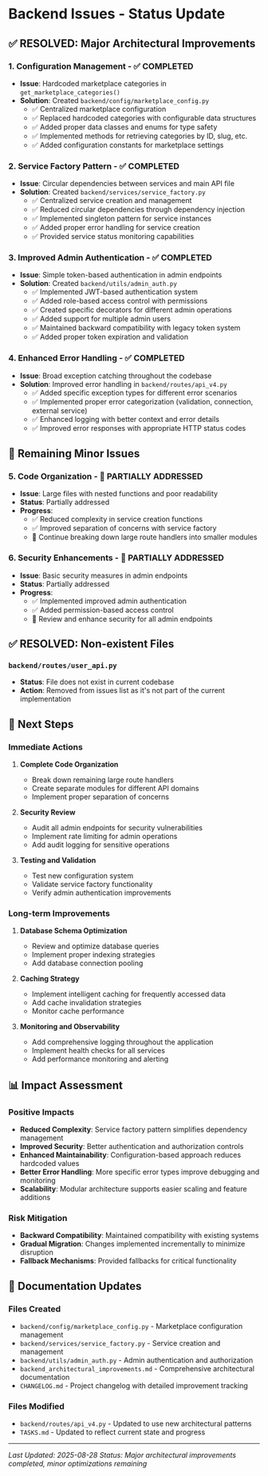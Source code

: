 # Backend Issues - Status Update

## ✅ **RESOLVED: Major Architectural Improvements**

### **1. Configuration Management** - ✅ COMPLETED
- **Issue**: Hardcoded marketplace categories in `get_marketplace_categories()`
- **Solution**: Created `backend/config/marketplace_config.py`
  - ✅ Centralized marketplace configuration
  - ✅ Replaced hardcoded categories with configurable data structures
  - ✅ Added proper data classes and enums for type safety
  - ✅ Implemented methods for retrieving categories by ID, slug, etc.
  - ✅ Added configuration constants for marketplace settings

### **2. Service Factory Pattern** - ✅ COMPLETED
- **Issue**: Circular dependencies between services and main API file
- **Solution**: Created `backend/services/service_factory.py`
  - ✅ Centralized service creation and management
  - ✅ Reduced circular dependencies through dependency injection
  - ✅ Implemented singleton pattern for service instances
  - ✅ Added proper error handling for service creation
  - ✅ Provided service status monitoring capabilities

### **3. Improved Admin Authentication** - ✅ COMPLETED
- **Issue**: Simple token-based authentication in admin endpoints
- **Solution**: Created `backend/utils/admin_auth.py`
  - ✅ Implemented JWT-based authentication system
  - ✅ Added role-based access control with permissions
  - ✅ Created specific decorators for different admin operations
  - ✅ Added support for multiple admin users
  - ✅ Maintained backward compatibility with legacy token system
  - ✅ Added proper token expiration and validation

### **4. Enhanced Error Handling** - ✅ COMPLETED
- **Issue**: Broad exception catching throughout the codebase
- **Solution**: Improved error handling in `backend/routes/api_v4.py`
  - ✅ Added specific exception types for different error scenarios
  - ✅ Implemented proper error categorization (validation, connection, external service)
  - ✅ Enhanced logging with better context and error details
  - ✅ Improved error responses with appropriate HTTP status codes

## 🔄 **Remaining Minor Issues**

### **5. Code Organization** - 🔄 PARTIALLY ADDRESSED
- **Issue**: Large files with nested functions and poor readability
- **Status**: Partially addressed
- **Progress**:
  - ✅ Reduced complexity in service creation functions
  - ✅ Improved separation of concerns with service factory
  - 🔄 Continue breaking down large route handlers into smaller modules

### **6. Security Enhancements** - 🔄 PARTIALLY ADDRESSED
- **Issue**: Basic security measures in admin endpoints
- **Status**: Partially addressed
- **Progress**:
  - ✅ Implemented improved admin authentication
  - ✅ Added permission-based access control
  - 🔄 Review and enhance security for all admin endpoints

## ✅ **RESOLVED: Non-existent Files**

### `backend/routes/user_api.py`
- **Status**: File does not exist in current codebase
- **Action**: Removed from issues list as it's not part of the current implementation

## 🎯 **Next Steps**

### **Immediate Actions**
1. **Complete Code Organization**
   - Break down remaining large route handlers
   - Create separate modules for different API domains
   - Implement proper separation of concerns

2. **Security Review**
   - Audit all admin endpoints for security vulnerabilities
   - Implement rate limiting for admin operations
   - Add audit logging for sensitive operations

3. **Testing and Validation**
   - Test new configuration system
   - Validate service factory functionality
   - Verify admin authentication improvements

### **Long-term Improvements**
1. **Database Schema Optimization**
   - Review and optimize database queries
   - Implement proper indexing strategies
   - Add database connection pooling

2. **Caching Strategy**
   - Implement intelligent caching for frequently accessed data
   - Add cache invalidation strategies
   - Monitor cache performance

3. **Monitoring and Observability**
   - Add comprehensive logging throughout the application
   - Implement health checks for all services
   - Add performance monitoring and alerting

## 📊 **Impact Assessment**

### **Positive Impacts**
- **Reduced Complexity**: Service factory pattern simplifies dependency management
- **Improved Security**: Better authentication and authorization controls
- **Enhanced Maintainability**: Configuration-based approach reduces hardcoded values
- **Better Error Handling**: More specific error types improve debugging and monitoring
- **Scalability**: Modular architecture supports easier scaling and feature additions

### **Risk Mitigation**
- **Backward Compatibility**: Maintained compatibility with existing systems
- **Gradual Migration**: Changes implemented incrementally to minimize disruption
- **Fallback Mechanisms**: Provided fallbacks for critical functionality

## 📝 **Documentation Updates**

### **Files Created**
- `backend/config/marketplace_config.py` - Marketplace configuration management
- `backend/services/service_factory.py` - Service creation and management
- `backend/utils/admin_auth.py` - Admin authentication and authorization
- `backend_architectural_improvements.md` - Comprehensive architectural documentation
- `CHANGELOG.md` - Project changelog with detailed improvement tracking

### **Files Modified**
- `backend/routes/api_v4.py` - Updated to use new architectural patterns
- `TASKS.md` - Updated to reflect current state and progress

---
*Last Updated: 2025-08-28*
*Status: Major architectural improvements completed, minor optimizations remaining*
